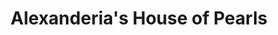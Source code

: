 ---
title: "Alexanderia's House of Pearls"
url: /tulsa/alexanderias-house-of-pearls/
shop: Allgemein
---